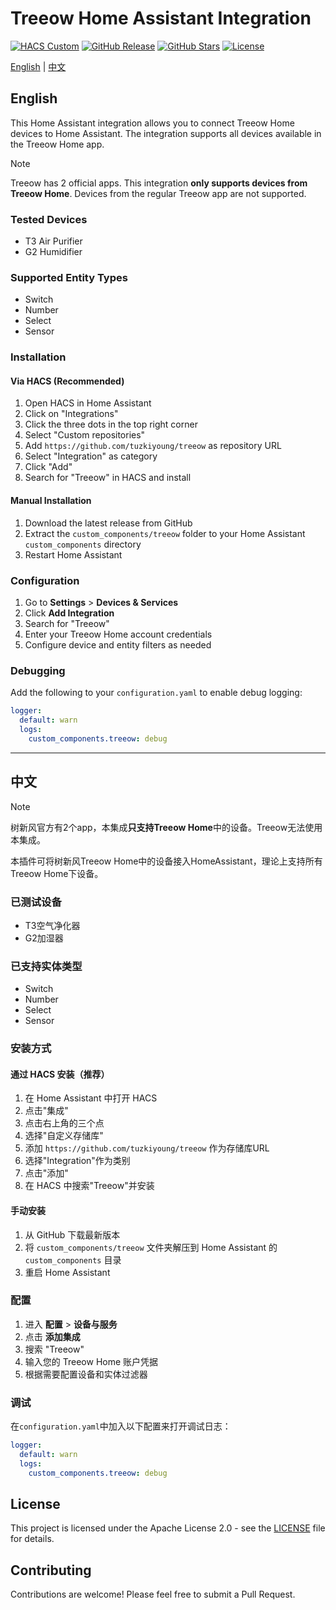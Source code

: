 # Treeow Home Assistant Integration

[![HACS Custom](https://img.shields.io/badge/HACS-Custom-41BDF5.svg)](https://github.com/hacs/integration)
[![GitHub Release](https://img.shields.io/github/release/tuzkiyoung/treeow.svg)](https://github.com/tuzkiyoung/treeow/releases)
[![GitHub Stars](https://img.shields.io/github/stars/tuzkiyoung/treeow.svg)](https://github.com/tuzkiyoung/treeow/stargazers)
[![License](https://img.shields.io/github/license/tuzkiyoung/treeow.svg)](LICENSE)

[English](#english) | [中文](#中文)

## English

This Home Assistant integration allows you to connect Treeow Home devices to Home Assistant. The integration supports all devices available in the Treeow Home app.

> [!NOTE]
> Treeow has 2 official apps. This integration **only supports devices from Treeow Home**. Devices from the regular Treeow app are not supported.

### Tested Devices
- T3 Air Purifier
- G2 Humidifier

### Supported Entity Types
- Switch
- Number
- Select
- Sensor

### Installation

#### Via HACS (Recommended)
1. Open HACS in Home Assistant
2. Click on "Integrations"
3. Click the three dots in the top right corner
4. Select "Custom repositories"
5. Add `https://github.com/tuzkiyoung/treeow` as repository URL
6. Select "Integration" as category
7. Click "Add"
8. Search for "Treeow" in HACS and install

#### Manual Installation
1. Download the latest release from GitHub
2. Extract the `custom_components/treeow` folder to your Home Assistant `custom_components` directory
3. Restart Home Assistant

### Configuration

1. Go to **Settings** > **Devices & Services**
2. Click **Add Integration**
3. Search for "Treeow"
4. Enter your Treeow Home account credentials
5. Configure device and entity filters as needed

### Debugging

Add the following to your `configuration.yaml` to enable debug logging:

```yaml
logger:
  default: warn
  logs:
    custom_components.treeow: debug
```

---

## 中文

> [!NOTE]
> 树新风官方有2个app，本集成**只支持Treeow Home**中的设备。Treeow无法使用本集成。

本插件可将树新风Treeow Home中的设备接入HomeAssistant，理论上支持所有Treeow Home下设备。

### 已测试设备
* T3空气净化器
* G2加湿器

### 已支持实体类型
- Switch
- Number 
- Select
- Sensor

### 安装方式

#### 通过 HACS 安装（推荐）
1. 在 Home Assistant 中打开 HACS
2. 点击"集成"
3. 点击右上角的三个点
4. 选择"自定义存储库"
5. 添加 `https://github.com/tuzkiyoung/treeow` 作为存储库URL
6. 选择"Integration"作为类别
7. 点击"添加"
8. 在 HACS 中搜索"Treeow"并安装

#### 手动安装
1. 从 GitHub 下载最新版本
2. 将 `custom_components/treeow` 文件夹解压到 Home Assistant 的 `custom_components` 目录
3. 重启 Home Assistant

### 配置

1. 进入 **配置** > **设备与服务**
2. 点击 **添加集成**
3. 搜索 "Treeow"
4. 输入您的 Treeow Home 账户凭据
5. 根据需要配置设备和实体过滤器

### 调试
在`configuration.yaml`中加入以下配置来打开调试日志：

```yaml
logger:
  default: warn
  logs:
    custom_components.treeow: debug
```

## License

This project is licensed under the Apache License 2.0 - see the [LICENSE](LICENSE) file for details.

## Contributing

Contributions are welcome! Please feel free to submit a Pull Request.
